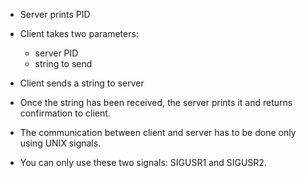 - Server prints PID
- Client takes two parameters:
	- server PID
	- string to send
- Client sends a string to server
- Once the string has been received, the server prints it and returns confirmation to client.

- The communication between client and server has to be done only using
UNIX signals.
- You can only use these two signals: SIGUSR1 and SIGUSR2.
